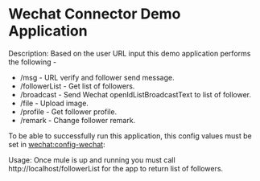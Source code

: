 Wechat Connector Demo Application
===================================

Description:
Based on the user URL input this demo application performs the following -

* /msg - URL verify and follower send message.
* /followerList - Get list of followers.
* /broadcast - Send Wechat openIdListBroadcastText to list of follower.
* /file - Upload image.
* /profile - Get follower profile.
* /remark - Change follower remark.


To be able to successfully run this application, this config values must be set in <wechat:config-wechat>:

Usage:
Once mule is up and running you must call http://localhost/followerList for the app to return list of followers.
